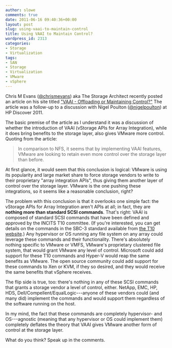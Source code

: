 ```yaml
---
author: slowe
comments: true
date: 2011-06-16 09:40:36+00:00
layout: post
slug: using-vaai-to-maintain-control
title: Using VAAI to Maintain Control?
wordpress_id: 2313
categories:
- Storage
- Virtualization
tags:
- SAN
- Storage
- Virtualization
- VMware
- vSphere
---
```


Chris M Evans ([@chrismevans](http://twitter.com/chrismevans)) aka The Storage Architect recently posted an article on his site titled ["VAAI - Offloading or Maintaining Control?"](http://www.thestoragearchitect.com/2011/06/16/vaai-offloading-or-maintaining-control/) The article was a follow-up to a discussion with Nigel Poulton ([@nigelpoulton](http://twitter.com/nigelpoulton)) at HP Discover 2011.

The basic premise of the article as I understand it was a discussion of whether the introduction of VAAI (vStorage APIs for Array Integration), while it does bring benefits to the storage layer, also gives VMware more control. Quoting from the article:

>In comparison to NFS, it seems that by implementing VAAI features, VMware are looking to retain even more control over the storage layer than before.

At first glance, it would seem that this conclusion is logical: VMware is using its popularity and large market share to force storage vendors to write to their proprietary "array integration APIs", thus giving them another layer of control over the storage layer. VMware is the one pushing these integrations, so it seems like a reasonable conclusion, right?

The problem with this conclusion is that it overlooks one simple fact: the vStorage APIs for Array Integration aren't APIs at all; in fact, they are **nothing more than standard SCSI commands**. That's right: VAAI is composed of standard SCSI commands that have been defined and approved by the INCITS T10 committee. (If you're interested, you can get details on the commands in the SBC-3 standard available from [the T10 website](http://www.t10.org/).) Any hypervisor or OS running any file system on any array could leverage these commands and their functionality. There's absolutely nothing specific to VMware or VMFS, VMware's proprietary clustered file system, that would grant VMware any level of control. Microsoft could add support for these T10 commands and Hyper-V would reap the same benefits as VMware. The open source community could add support for these commands to Xen or KVM, if they so desired, and they would receive the same benefits that vSphere receives.

The flip side is true, too: there's nothing in any of these SCSI commands that grants a storage vendor a level of control, either. NetApp, EMC, HP, HDS, Dell/Compellent/EqualLogic---anyone of these vendors could (and many did) implement the commands and would support them regardless of the software running on the host.

In my mind, the fact that these commands are completely hypervisor- and OS---agnostic (meaning that any hypervisor or OS could implement them) completely deflates the theory that VAAI gives VMware another form of control at the storage layer.

What do you think? Speak up in the comments.

